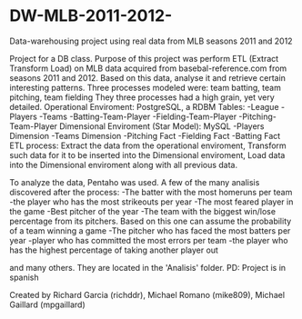 # DW-MLB-2011-2012-
Data-warehousing project using real data from MLB seasons 2011 and 2012

Project for a DB class. Purpose of this project was perform ETL (Extract Transform Load) on MLB data acquired from basebal-reference.com from seasons 2011 and 2012. Based on this data, analyse it and retrieve certain interesting patterns. 
Three processes modeled were: team batting, team pitching, team fielding
They three processes had a high grain, yet very detailed.
Operational Enviroment: PostgreSQL, a RDBM
Tables:
  -League
  -Players
  -Teams
  -Batting-Team-Player
  -Fielding-Team-Player
  -Pitching-Team-Player
Dimensional Enviroment (Star Model): MySQL
  -Players Dimension
  -Teams Dimension
  -Pitching Fact
  -Fielding Fact
  -Batting Fact
ETL process:
Extract the data from the operational enviroment, Transform such data for it to be inserted into the Dimensional enviroment, Load data into the Dimensional enviroment along with all previous data.

To analyze the data, Pentaho was used.
A few of the many analisis discovered after the process:
-The batter with the most homeruns per team
-the player who has the most strikeouts per year
-The most feared player in the game
-Best pitcher of the year
-The team with the biggest win/lose percentage from its pitchers. Based on this one can assume the probability of a team winning a game
-The pitcher who has faced the most batters per year
-player who has committed the most errors per team
-the player who has the highest percentage of taking another player out

and many others. They are located in the 'Analisis' folder.
PD: Project is in spanish

Created by Richard Garcia (richddr), Michael Romano (mike809), Michael Gaillard (mpgaillard)

